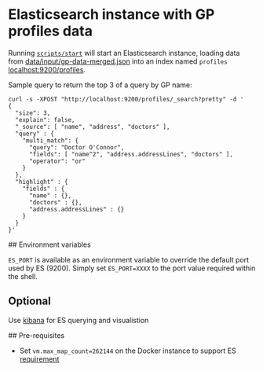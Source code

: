 # Elasticsearch instance with GP profiles data

Running [`scripts/start`](scripts/start) will start an Elasticsearch instance,
loading data from
[data/input/gp-data-merged.json](data/input/gp-data-merged.json) into an index
named `profiles` [localhost:9200/profiles](http://localhost:9200/profiles).

Sample query to return the top 3 of a query by GP name:
```
curl -s -XPOST "http://localhost:9200/profiles/_search?pretty" -d '
{
  "size": 3,
  "explain": false,
  "_source": [ "name", "address", "doctors" ],
  "query" : { 
    "multi_match": { 
      "query": "Doctor O'Connor",
      "fields": [ "name^2", "address.addressLines", "doctors" ],
      "operator": "or"
    }
  },
  "highlight" : {
    "fields" : {
      "name" : {},
      "doctors" : {},
      "address.addressLines" : {}
    }
  }
}'
```

## Environment variables

`ES_PORT` is available as an environment variable to override the default port
used by ES (9200). Simply set `ES_PORT=XXXX` to the port value required within
the shell.

## Optional

Use [kibana](https://www.elastic.co/products/kibana) for ES querying and
visualistion

## Pre-requisites

* Set `vm.max_map_count=262144` on the Docker instance to support ES
  [requirement](https://www.elastic.co/guide/en/elasticsearch/reference/current/docker.html#docker-cli-run-prod-mode)
